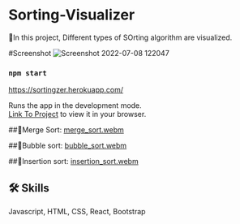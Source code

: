 # Sorting-Visualizer
🔖In this project, Different types of SOrting algorithm are visualized.

#Screenshot
![Screenshot 2022-07-08 122047](https://user-images.githubusercontent.com/76547947/177933945-986ab1ea-484a-4849-8a35-340e51dea3f1.png)

### `npm start`
 
[https://sortingzer.herokuapp.com/ ](https://sortingzer.onrender.com/)
 
Runs the app in the development mode.\
 [Link To Project](https://sortingzer.onrender.com/) to view it in your browser.


##📌Merge Sort:
[merge_sort.webm](https://user-images.githubusercontent.com/76547947/176992686-256f2c3e-e9a2-4f5d-a942-7f9bac67b9e2.webm)

##📌Bubble sort:
[bubble_sort.webm](https://user-images.githubusercontent.com/76547947/177759104-04ac7b91-eb8b-40b8-81be-3e35466ce5b7.webm)

##📌Insertion sort:
[insertion_sort.webm](https://user-images.githubusercontent.com/76547947/177933619-91dc8955-58e3-4c95-b7ff-68ac38fe59a3.webm)

## 🛠 Skills
Javascript, HTML, CSS, React, Bootstrap





